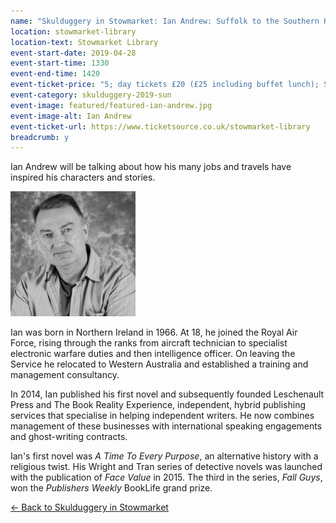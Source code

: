 ```yaml
---
name: "Skulduggery in Stowmarket: Ian Andrew: Suffolk to the Southern Hemisphere"
location: stowmarket-library
location-text: Stowmarket Library
event-start-date: 2019-04-28
event-start-time: 1330
event-end-time: 1420
event-ticket-price: "5; day tickets £20 (£25 including buffet lunch); Saturday + Sunday tickets £35 (£45 including buffet lunches)"
event-category: skulduggery-2019-sun
event-image: featured/featured-ian-andrew.jpg
event-image-alt: Ian Andrew
event-ticket-url: https://www.ticketsource.co.uk/stowmarket-library
breadcrumb: y
---
```


Ian Andrew will be talking about how his many jobs and travels have inspired his characters and stories.

<img src="/images/featured/featured-ian-andrew.jpg" alt="Ian Andrew" class="custom-br-50 mw-40 {% include /c/img-float-right.html %}" />

Ian was born in Northern Ireland in 1966. At 18, he joined the Royal Air Force, rising through the ranks from aircraft technician to specialist electronic warfare duties and then intelligence officer. On leaving the Service he relocated to Western Australia and established a training and management consultancy.

In 2014, Ian published his first novel and subsequently founded Leschenault Press and The Book Reality Experience, independent, hybrid publishing services that specialise in helping independent writers. He now combines management of these businesses with international speaking engagements and ghost-writing contracts.

Ian's first novel was <cite>A Time To Every Purpose</cite>, an alternative history with a religious twist. His Wright and Tran series of detective novels was launched with the publication of <cite>Face Value</cite> in 2015. The third in the series, <cite>Fall Guys</cite>, won the <cite>Publishers Weekly</cite> BookLife grand prize.

[&larr; Back to Skulduggery in Stowmarket](/skulduggery/)
